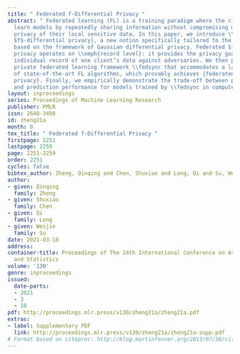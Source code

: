 ```yaml
---
title: " Federated f-Differential Privacy "
abstract: " Federated learning (FL) is a training paradigm where the clients collaboratively
  learn models by repeatedly sharing information without compromising much on the
  privacy of their local sensitive data. In this paper, we introduce \\emph{federated
  $f$-differential privacy}, a new notion specifically tailored to the federated setting,
  based on the framework of Gaussian differential privacy. Federated $f$-differential
  privacy operates on \\emph{record level}: it provides the privacy guarantee on each
  individual record of one client’s data against adversaries. We then propose a generic
  private federated learning framework \\fedsync that accommodates a large family
  of state-of-the-art FL algorithms, which provably achieves {federated $f$-differential
  privacy}. Finally, we empirically demonstrate the trade-off between privacy guarantee
  and prediction performance for models trained by \\fedsync in computer vision tasks. "
layout: inproceedings
series: Proceedings of Machine Learning Research
publisher: PMLR
issn: 2640-3498
id: zheng21a
month: 0
tex_title: " Federated f-Differential Privacy "
firstpage: 2251
lastpage: 2259
page: 2251-2259
order: 2251
cycles: false
bibtex_author: Zheng, Qinqing and Chen, Shuxiao and Long, Qi and Su, Weijie
author:
- given: Qinqing
  family: Zheng
- given: Shuxiao
  family: Chen
- given: Qi
  family: Long
- given: Weijie
  family: Su
date: 2021-03-18
address:
container-title: Proceedings of The 24th International Conference on Artificial Intelligence
  and Statistics
volume: '130'
genre: inproceedings
issued:
  date-parts:
  - 2021
  - 3
  - 18
pdf: http://proceedings.mlr.press/v130/zheng21a/zheng21a.pdf
extras:
- label: Supplementary PDF
  link: http://proceedings.mlr.press/v130/zheng21a/zheng21a-supp.pdf
# Format based on citeproc: http://blog.martinfenner.org/2013/07/30/citeproc-yaml-for-bibliographies/
---
```

